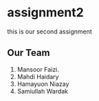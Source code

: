 # assignment2
this is our second assignment
## Our Team
1. Mansoor Faizi.
2. Mahdi Haidary
3. Hamayuon Niazay
4. Samiullah Wardak
